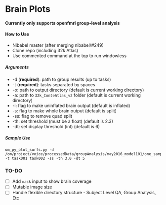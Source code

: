 # Brain Plots
#### Currently only supports openfmri group-level analysis

#### How to Use
* Nibabel master (after merging nibabel/#249)
* Clone repo (including 32k Atlas)
* Use commented command at the top to run windowless

##### Arguments
  * -d (__required__): path to group results (up to tasks)
  * -t (__required__): tasks separated by spaces
  * -o: path to output directory (default is current working directory)
  * -a: path to `32k_ConteAtlas_v2` folder (default is current working directory)
  * -i: flag to make uninflated brain output (default is inflated)
  * -s: flag to make whole brain output (default is split)
  * -ss: flag to remove quad split
  * -th: set threshold (must be a float) (default is 2.3)
  * -dt: set display threshold (int) (default is 6)
 
##### Sample Use
    om_py_plot_surfs.py -d /om/project/voice/processedData/groupAnalysis/may2016_model101/one_sample/model101 -t task001 task002 -ss -th 3.0 -dt 5
 


### TO-DO
- [ ] Add `mask` input to show brain coverage
- [ ] Mutable image size
- [ ] Handle flexible directory structure - Subject Level QA, Group Analysis, Etc
